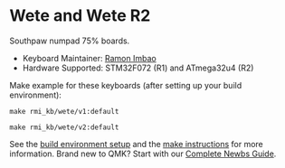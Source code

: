 # Wete and Wete R2

Southpaw numpad 75% boards.

* Keyboard Maintainer: [Ramon Imbao](https://github.com/ramonimbao)
* Hardware Supported: STM32F072 (R1) and ATmega32u4 (R2)

Make example for these keyboards (after setting up your build environment):

    make rmi_kb/wete/v1:default
    
    make rmi_kb/wete/v2:default

See the [build environment setup](https://docs.qmk.fm/#/getting_started_build_tools) and the [make instructions](https://docs.qmk.fm/#/getting_started_make_guide) for more information. Brand new to QMK? Start with our [Complete Newbs Guide](https://docs.qmk.fm/#/newbs).
